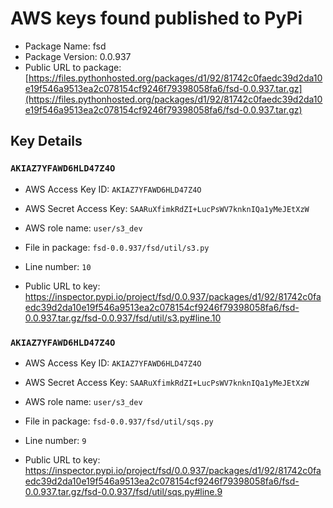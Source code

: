 # AWS keys found published to PyPi

* Package Name: fsd
* Package Version: 0.0.937
* Public URL to package: [https://files.pythonhosted.org/packages/d1/92/81742c0faedc39d2da10e19f546a9513ea2c078154cf9246f79398058fa6/fsd-0.0.937.tar.gz](https://files.pythonhosted.org/packages/d1/92/81742c0faedc39d2da10e19f546a9513ea2c078154cf9246f79398058fa6/fsd-0.0.937.tar.gz)

## Key Details

### `AKIAZ7YFAWD6HLD47Z4O`

* AWS Access Key ID: `AKIAZ7YFAWD6HLD47Z4O`
* AWS Secret Access Key: `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` 
* AWS role name: `user/s3_dev`
* File in package: `fsd-0.0.937/fsd/util/s3.py`
* Line number: `10`

* Public URL to key: https://inspector.pypi.io/project/fsd/0.0.937/packages/d1/92/81742c0faedc39d2da10e19f546a9513ea2c078154cf9246f79398058fa6/fsd-0.0.937.tar.gz/fsd-0.0.937/fsd/util/s3.py#line.10



### `AKIAZ7YFAWD6HLD47Z4O`

* AWS Access Key ID: `AKIAZ7YFAWD6HLD47Z4O`
* AWS Secret Access Key: `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` 
* AWS role name: `user/s3_dev`
* File in package: `fsd-0.0.937/fsd/util/sqs.py`
* Line number: `9`

* Public URL to key: https://inspector.pypi.io/project/fsd/0.0.937/packages/d1/92/81742c0faedc39d2da10e19f546a9513ea2c078154cf9246f79398058fa6/fsd-0.0.937.tar.gz/fsd-0.0.937/fsd/util/sqs.py#line.9


